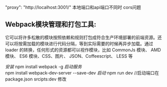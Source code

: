  "proxy": "http://localhost:3001/" 本地端口和api端口不同时 cors问题 

## Webpack模块管理和打包工具:
它可以将许多松散的模块按照依赖和规则打包成符合生产环境部署的前端资源。还可以将按需加载的模块进行代码分隔，等到实际需要的时候再异步加载。通过 loader 的转换，任何形式的资源都可以视作模块，比如 CommonJs 模块、 AMD 模块、 ES6 模块、CSS、图片、 JSON、Coffeescript、 LESS 等

*安装*
    npm install webpack -g 
*启动服务*     
    npm install webpack-dev-server --save-dev 
*启动*
    npm run dev //启动端口在package.json srcipts:dev 修改
